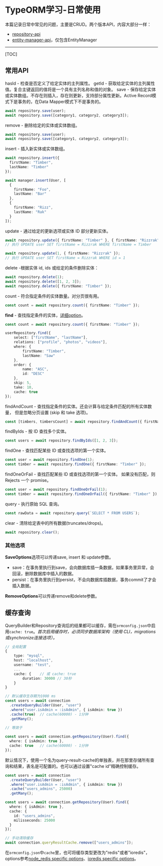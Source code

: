 # TypeORM学习-日常使用

本篇记录日常中常见的问题，主要是CRUD。两个版本API，内容大部分一样：
- [repository-api](https://github.com/typeorm/typeorm/blob/master/docs/zh_CN/repository-api.md)
- [entity-manager-api](https://github.com/typeorm/typeorm/blob/master/docs/zh_CN/entity-manager-api.md)，仅包含EntityManager

* * *

[TOC]


## 常用API


hasId - 检查是否定义了给定实体的主列属性。
getId - 获取给定实体的主列属性值。复合主键返回的值将是一个具有主列名称和值的对象。
save - 保存给定实体或实体数组。不存在则插入，存在则更新，支持部分属性更新。Active Record模式下是事务的，在Data Mapper模式下不是事务的。
```TypeScript
await repository.save(user);
await repository.save([category1, category2, category3]);
```

remove - 删除给定的实体或实体数组。
```TypeScript
await repository.save(user);
await repository.save([category1, category2, category3]);
```

insert - 插入新实体或实体数组。
```TypeScript
await repository.insert({
  firstName: "Timber",
  lastName: "Timber"
});

await manager.insert(User, [
  {
    firstName: "Foo",
    lastName: "Bar"
  },
  {
    firstName: "Rizz",
    lastName: "Rak"
  }
]);
```

update - 通过给定的更新选项或实体 ID 部分更新实体。
```TypeScript
await repository.update({ firstName: "Timber" }, { firstName: "Rizzrak" });
// 执行 UPDATE user SET firstName = Rizzrak WHERE firstName = Timber

await repository.update(1, { firstName: "Rizzrak" });
// 执行 UPDATE user SET firstName = Rizzrak WHERE id = 1
```

delete -根据实体 id, ids 或给定的条件删除实体：
```TypeScript
await repository.delete(1);
await repository.delete([1, 2, 3]);
await repository.delete({ firstName: "Timber" });
```

count - 符合指定条件的实体数量。对分页很有用。
```TypeScript
const count = await repository.count({ firstName: "Timber" });
```

**find** - 查找指定条件的实体，[详细option](https://github.com/typeorm/typeorm/blob/master/docs/zh_CN/find-options.md)。
```TypeScript
const count = await repository.count({ firstName: "Timber" });

userRepository.find({
    select: ["firstName", "lastName"],
    relations: ["profile", "photos", "videos"],
    where: {
        firstName: "Timber",
        lastName: "Saw"
    },
    order: {
        name: "ASC",
        id: "DESC"
    },
    skip: 5,
    take: 10,
    cache: true
});
```

findAndCount - 查找指定条件的实体。还会计算与给定条件匹配的所有实体数量， 但是忽略分页设置 (skip 和 take 选项)。
```TypeScript
const [timbers, timbersCount] = await repository.findAndCount({ firstName: "Timber" });
```

findByIds - 按 ID 查找多个实体。
```TypeScript
const users = await repository.findByIds([1, 2, 3]);
```

findOne - 查找匹配某些 ID 或查找选项的第一个实体。
```TypeScript
const user = await repository.findOne(1);
const timber = await repository.findOne({ firstName: "Timber" });
```

findOneOrFail - 查找匹配某些 ID 或查找选项的第一个实体。 如果没有匹配，则 Rejects 一个 promise。
```TypeScript
const user = await repository.findOneOrFail(1);
const timber = await repository.findOneOrFail({ firstName: "Timber" });
```

query - 执行原始 SQL 查询。
```TypeScript
const rawData = await repository.query(`SELECT * FROM USERS`);
```

clear - 清除给定表中的所有数据(truncates/drops)。
```TypeScript
await repository.clear();
```

### 其他选项

**SaveOptions**选项可以传递save, insert 和 update参数。

- save：在事务里执行到save，会向数据库插一条数据，如果事务里异常，会回滚，删除数据库中插入的数据。
- persist：在事务里执行到persist，不会向数据库插数据，事务commit了才会插入数据。

**RemoveOptions**可以传递remove和delete参数。

## 缓存查询

QueryBuilder和Repository查询后的结果都可以缓存，需在`ormconfig.json`中启用`cache: true`。*首次启用缓存时，必须同步数据库架构（使用 CLI，migrations 或synchronize连接选项）。*

```TypeScript
// 全局配置
{
    type: "mysql",
    host: "localhost",
    username: "test",
    ...
    cache: {    // 或 cache: true
        duration: 30000 // 30秒
    }
}
```

```TypeScript
// 默认缓存生存期为1000 ms
const users = await connection
  .createQueryBuilder(User, "user")
  .where("user.isAdmin = :isAdmin", { isAdmin: true })
  .cache(true)  // cache(60000) - 1分钟
  .getMany();
  
// 等效于

const users = await connection.getRepository(User).find({
  where: { isAdmin: true },
  cache: true   // cache(60000) - 1分钟
});
```

默认情况下，使用一个名为query-result-cache的单独表，并在那里存储所有查询和结果，表名是可配置的。也可以通过设置"cache id"精确控制缓存。
```TypeScript
const users = await connection
  .createQueryBuilder(User, "user")
  .where("user.isAdmin = :isAdmin", { isAdmin: true })
  .cache("users_admins", 25000)
  .getMany();

const users = await connection.getRepository(User).find({
  where: { isAdmin: true },
  cache: {
    id: "users_admins",
    milisseconds: 25000
  }
});

// 手动清除缓存
await connection.queryResultCache.remove(["users_admins"]);
```

在`ormconfig.json`中`cache`里，也可将缓存类型更改为"redis"或者"ioredis"，options参考[node_redis specific options](https://github.com/NodeRedis/node_redis#options-object-properties)、[ioredis specific options](https://github.com/luin/ioredis/blob/master/API.md#new-redisport-host-options)。